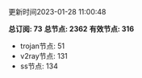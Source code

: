 更新时间2023-01-28 11:00:48

**总订阅: 73**
**总节点: 2362**
**有效节点: 316**
- trojan节点: 51
- v2ray节点: 131
- ss节点: 134
